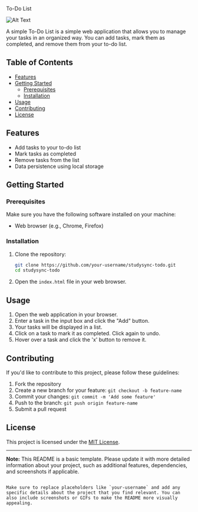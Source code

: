 To-Do List

![Alt Text](Screenshot_1)


A simple To-Do List is a simple web application that allows you to manage your tasks in an organized way. You can add tasks, mark them as completed, and remove them from your to-do list.

## Table of Contents
- [Features](#features)
- [Getting Started](#getting-started)
  - [Prerequisites](#prerequisites)
  - [Installation](#installation)
- [Usage](#usage)
- [Contributing](#contributing)
- [License](#license)

## Features
- Add tasks to your to-do list
- Mark tasks as completed
- Remove tasks from the list
- Data persistence using local storage

## Getting Started

### Prerequisites
Make sure you have the following software installed on your machine:
- Web browser (e.g., Chrome, Firefox)

### Installation
1. Clone the repository:
   ```bash
   git clone https://github.com/your-username/studysync-todo.git
   cd studysync-todo
   ```

2. Open the `index.html` file in your web browser.

## Usage
1. Open the web application in your browser.
2. Enter a task in the input box and click the "Add" button.
3. Your tasks will be displayed in a list.
4. Click on a task to mark it as completed. Click again to undo.
5. Hover over a task and click the 'x' button to remove it.

## Contributing
If you'd like to contribute to this project, please follow these guidelines:
1. Fork the repository
2. Create a new branch for your feature: `git checkout -b feature-name`
3. Commit your changes: `git commit -m 'Add some feature'`
4. Push to the branch: `git push origin feature-name`
5. Submit a pull request

## License
This project is licensed under the [MIT License](LICENSE).

---

**Note:** This README is a basic template. Please update it with more detailed information about your project, such as additional features, dependencies, and screenshots if applicable.
```

Make sure to replace placeholders like `your-username` and add any specific details about the project that you find relevant. You can also include screenshots or GIFs to make the README more visually appealing.
